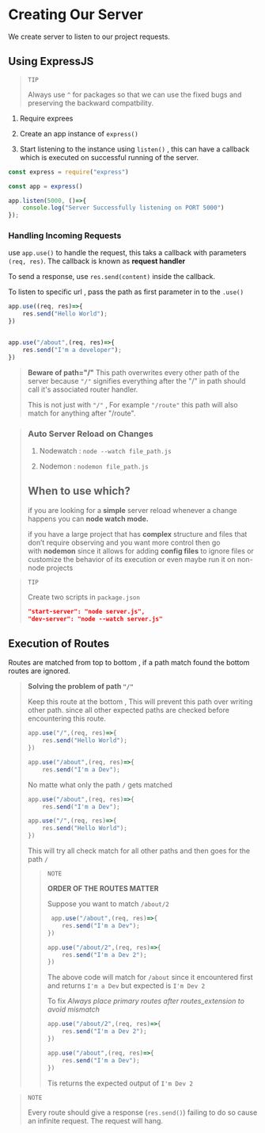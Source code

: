 # Creating Our Server

We create server to listen to our project requests.

## Using ExpressJS

> `TIP`
> 
> Always use `^` for packages so that we can use the fixed bugs and preserving the backward compatbility.

1. Require exprees

2. Create an app instance of `express()`

3. Start listening to the instance  using `listen()` , this can have a callback which is executed on successful running of the server.

```js
const express = require("express")

const app = express()

app.listen(5000, ()=>{
    console.log("Server Successfully listening on PORT 5000")
});
```

### Handling Incoming Requests

use `app.use()` to handle the request, this taks a callback with parameters `(req, res)`.  The callback is known as **request handler**

To send a response, use `res.send(content)` inside the callback. 

To listen to specific url , pass the path as first parameter in to the `.use()` 

```js
app.use((req, res)=>{
    res.send("Hello World");
})


app.use("/about",(req, res)=>{
    res.send("I'm a developer");
})
```

> **Beware of path="/"**
> This path overwrites every other path of the server because `"/"` signifies everything after the "/" in path should call it's associated router handler.
> 
> This is not just with `"/"` , For example `"/route"` this path will also match for anything after  "/route".

> ### Auto Server Reload on Changes
> 
> 1. Nodewatch : `node --watch file_path.js`
> 
> 2. Nodemon : `nodemon file_path.js`
> 
> ## **When to use which?**
> 
> if you are looking for a **simple** server reload whenever a change happens you can **node watch mode.**
> 
> if you have a large project that has **complex** structure and files that don’t require observing and you want more control then go with **nodemon** since it allows for adding **config files** to ignore files or customize the behavior of its execution or even maybe run it on non-node projects

> `TIP`
> 
> Create two scripts in `package.json`
> 
> ```json
> "start-server": "node server.js",
> "dev-server": "node --watch server.js"
> ```

## Execution of Routes

Routes are matched from top to bottom , if a path match found the bottom routes are ignored.

> **Solving the problem of  path `"/"`**
> 
> Keep this route at the bottom , This will prevent this path over writing other path. since all other expected paths are checked before encountering this route.
> 
> ```js
> app.use("/",(req, res)=>{
>     res.send("Hello World");
> })
> 
> app.use("/about",(req, res)=>{
>     res.send("I'm a Dev");
> ```
> 
> No matte what only the path  `/` gets matched
> 
> ```js
> app.use("/about",(req, res)=>{
>     res.send("I'm a Dev");
> 
> app.use("/",(req, res)=>{
>     res.send("Hello World");
> })
> ```
> 
> This will try all check match for all other paths and then goes for the path `/`
> 
> > `NOTE`
> > 
> > **ORDER OF THE ROUTES MATTER**
> > 
> > Suppose you want to match `/about/2` 
> > 
> > ```js
> >  app.use("/about",(req, res)=>{
> >     res.send("I'm a Dev");
> > })
> > 
> > app.use("/about/2",(req, res)=>{
> >     res.send("I'm a Dev 2");
> > })
> > ```
> > 
> > The above code will match for `/about` since it encountered first and returns `I'm a Dev` but expected is `I'm Dev 2`
> > 
> > To fix *Always place primary routes after routes_extension to avoid mismatch*
> > 
> > ```js
> > app.use("/about/2",(req, res)=>{
> >     res.send("I'm a Dev 2");
> > })
> > 
> > app.use("/about",(req, res)=>{
> >     res.send("I'm a Dev");
> > })
> > ```
> > 
> > Tis returns the expected output of `I'm Dev 2`



> `NOTE`
> 
> Every route should give a response (`res.send()`) failing to do so cause an infinite request. The request will hang.

